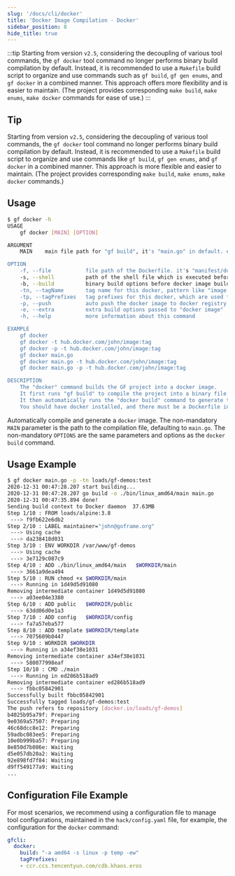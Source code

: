 ```yaml
---
slug: '/docs/cli/docker'
title: 'Docker Image Compilation - Docker'
sidebar_position: 8
hide_title: true
---
```

:::tip
Starting from version `v2.5`, considering the decoupling of various tool commands, the `gf docker` tool command no longer performs binary build compilation by default. Instead, it is recommended to use a `Makefile` build script to organize and use commands such as `gf build`, `gf gen enums`, and `gf docker` in a combined manner. This approach offers more flexibility and is easier to maintain. (The project provides corresponding `make build`, `make enums`, `make docker` commands for ease of use.)
:::

## Tip

Starting from version `v2.5`, considering the decoupling of various tool commands, the `gf docker` tool command no longer performs binary build compilation by default. Instead, it is recommended to use a `Makefile` build script to organize and use commands like `gf build`, `gf gen enums`, and `gf docker` in a combined manner. This approach is more flexible and easier to maintain. (The project provides corresponding `make build`, `make enums`, `make docker` commands.)

## Usage

```bash
$ gf docker -h
USAGE
    gf docker [MAIN] [OPTION]

ARGUMENT
    MAIN    main file path for "gf build", it's "main.go" in default. empty string for no binary build

OPTION
    -f, --file           file path of the Dockerfile. it's "manifest/docker/Dockerfile" in default
    -s, --shell          path of the shell file which is executed before docker build
    -b, --build          binary build options before docker image build, it's "-a amd64 -s linux" in default
    -tn, --tagName       tag name for this docker, pattern like "image:tag". this option is required with TagPrefixes
    -tp, --tagPrefixes   tag prefixes for this docker, which are used for docker push. this option is required with TagName
    -p, --push           auto push the docker image to docker registry if "-t" option passed
    -e, --extra          extra build options passed to "docker image"
    -h, --help           more information about this command

EXAMPLE
    gf docker
    gf docker -t hub.docker.com/john/image:tag
    gf docker -p -t hub.docker.com/john/image:tag
    gf docker main.go
    gf docker main.go -t hub.docker.com/john/image:tag
    gf docker main.go -p -t hub.docker.com/john/image:tag

DESCRIPTION
    The "docker" command builds the GF project into a docker image.
    It first runs "gf build" to compile the project into a binary file.
    It then automatically runs the "docker build" command to generate the docker image.
    You should have docker installed, and there must be a Dockerfile in the root of the project.
```

Automatically compile and generate a `docker` image. The non-mandatory `MAIN` parameter is the path to the compilation file, defaulting to `main.go`. The non-mandatory `OPTIONS` are the same parameters and options as the `docker build` command.

## Usage Example

```bash
$ gf docker main.go -p -tn loads/gf-demos:test
2020-12-31 00:47:28.207 start building...
2020-12-31 00:47:28.207 go build -o ./bin/linux_amd64/main main.go
2020-12-31 00:47:35.894 done!
Sending build context to Docker daemon  37.63MB
Step 1/10 : FROM loads/alpine:3.8
 ---> f9fb622e6db2
Step 2/10 : LABEL maintainer="john@goframe.org"
 ---> Using cache
 ---> da238418d031
Step 3/10 : ENV WORKDIR /var/www/gf-demos
 ---> Using cache
 ---> 3e7129c087c9
Step 4/10 : ADD ./bin/linux_amd64/main   $WORKDIR/main
 ---> 3661a9dea494
Step 5/10 : RUN chmod +x $WORKDIR/main
 ---> Running in 1d49d5d91080
Removing intermediate container 1d49d5d91080
 ---> a03ee04e3380
Step 6/10 : ADD public   $WORKDIR/public
 ---> 63dd06d0e1a3
Step 7/10 : ADD config   $WORKDIR/config
 ---> fa7a57eba577
Step 8/10 : ADD template $WORKDIR/template
 ---> 7075609b0447
Step 9/10 : WORKDIR $WORKDIR
 ---> Running in a34ef38e1031
Removing intermediate container a34ef38e1031
 ---> 580077998eaf
Step 10/10 : CMD ./main
 ---> Running in ed286b518ad9
Removing intermediate container ed286b518ad9
 ---> fbbc05842901
Successfully built fbbc05842901
Successfully tagged loads/gf-demos:test
The push refers to repository [docker.io/loads/gf-demos]
b4025b95a79f: Preparing
9e0369a57507: Preparing
46c68dcc8e12: Preparing
59adbc083ee5: Preparing
10e0b999ba57: Preparing
8e850d7b086e: Waiting
d5e057db20a2: Waiting
92e898fd7f84: Waiting
d9ff549177a9: Waiting
...
```

## Configuration File Example

For most scenarios, we recommend using a configuration file to manage tool configurations, maintained in the `hack/config.yaml` file, for example, the configuration for the `docker` command:

```yaml
gfcli:
  docker:
    build: "-a amd64 -s linux -p temp -ew"
    tagPrefixes:
    - ccr.ccs.tencentyun.com/cdb.khaos.eros
```